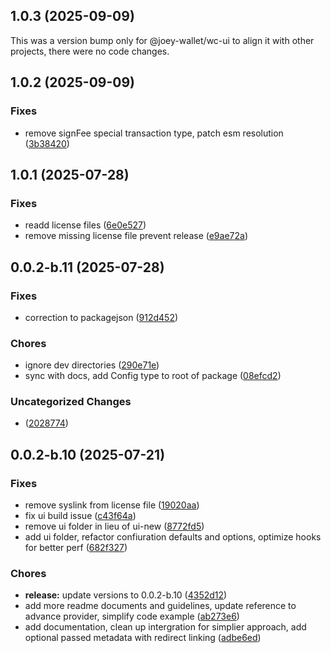 ## 1.0.3 (2025-09-09)

This was a version bump only for @joey-wallet/wc-ui to align it with other projects, there were no code changes.

## 1.0.2 (2025-09-09)

### Fixes

- remove signFee special transaction type, patch esm resolution ([3b38420](https://github.com/Joey-Wallet/wc-client/commit/3b38420))

## 1.0.1 (2025-07-28)

### Fixes

- readd license files ([6e0e527](https://github.com/Joey-Wallet/wc-client/commit/6e0e527))
- remove missing license file prevent release ([e9ae72a](https://github.com/Joey-Wallet/wc-client/commit/e9ae72a))

## 0.0.2-b.11 (2025-07-28)

### Fixes

- correction to packagejson ([912d452](https://github.com/first-ledger/wallet-connect-playground/commit/912d452))

### Chores

- ignore dev directories ([290e71e](https://github.com/first-ledger/wallet-connect-playground/commit/290e71e))
- sync with docs, add Config type to root of package ([08efcd2](https://github.com/first-ledger/wallet-connect-playground/commit/08efcd2))

### Uncategorized Changes

-  ([2028774](https://github.com/first-ledger/wallet-connect-playground/commit/2028774))

## 0.0.2-b.10 (2025-07-21)

### Fixes

- remove syslink from license file ([19020aa](https://github.com/first-ledger/wallet-connect-playground/commit/19020aa))
- fix ui build issue ([c43f64a](https://github.com/first-ledger/wallet-connect-playground/commit/c43f64a))
- remove ui folder in lieu of ui-new ([8772fd5](https://github.com/first-ledger/wallet-connect-playground/commit/8772fd5))
- add ui folder, refactor confiuration defaults and options, optimize hooks for better perf ([682f327](https://github.com/first-ledger/wallet-connect-playground/commit/682f327))

### Chores

- **release:** update versions to 0.0.2-b.10 ([4352d12](https://github.com/first-ledger/wallet-connect-playground/commit/4352d12))
- add more readme documents and guidelines, update reference to advance provider, simplify code example ([ab273e6](https://github.com/first-ledger/wallet-connect-playground/commit/ab273e6))
- add documentation, clean up intergration for simplier approach, add optional passed metadata with redirect linking ([adbe6ed](https://github.com/first-ledger/wallet-connect-playground/commit/adbe6ed))